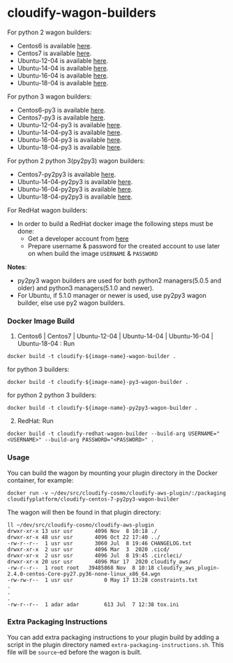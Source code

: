 # cloudify-wagon-builders

  For python 2 wagon builders:
  - Centos6 is available [here](https://hub.docker.com/r/cloudifyplatform/cloudify-centos-6-wagon-builder).
  - Centos7 is available [here](https://hub.docker.com/r/cloudifyplatform/cloudify-centos-7-py2-wagon-builder).
  - Ubuntu-12-04 is available [here](https://hub.docker.com/r/cloudifyplatform/cloudify-ubuntu-12-04-wagon-builder).
  - Ubuntu-14-04 is available [here](https://hub.docker.com/r/cloudifyplatform/cloudify-ubuntu-14-04-py2-wagon-builder).
  - Ubuntu-16-04 is available [here](https://hub.docker.com/r/cloudifyplatform/cloudify-ubuntu-16-04-py2-wagon-builder).
  - Ubuntu-18-04 is available [here](https://hub.docker.com/r/cloudifyplatform/cloudify-ubuntu-18-04-py2-wagon-builder).

  For python 3 wagon builders:
  - Centos6-py3 is available [here](https://hub.docker.com/r/cloudifyplatform/cloudify-centos-6-py3-wagon-builder).
  - Centos7-py3 is available [here](https://hub.docker.com/r/cloudifyplatform/cloudify-centos-7-py3-wagon-builder).
  - Ubuntu-12-04-py3 is available [here](https://hub.docker.com/r/cloudifyplatform/cloudify-ubuntu-12-04-py3-wagon-builder).
  - Ubuntu-14-04-py3 is available [here](https://hub.docker.com/r/cloudifyplatform/cloudify-ubuntu-14-04-py3-wagon-builder).
  - Ubuntu-16-04-py3 is available [here](https://hub.docker.com/r/cloudifyplatform/cloudify-ubuntu-16-04-py3-wagon-builder).
  - Ubuntu-18-04-py3 is available [here](https://hub.docker.com/r/cloudifyplatform/cloudify-ubuntu-18-04-py3-wagon-builder).  

  For python 2 python 3(py2py3) wagon builders:
  - Centos7-py2py3 is available [here](https://hub.docker.com/r/cloudifyplatform/cloudify-centos-7-py2py3-wagon-builder).
  - Ubuntu-14-04-py2py3 is available [here](https://hub.docker.com/r/cloudifyplatform/cloudify-ubuntu-14-04-py2py3-wagon-builder).  
  - Ubuntu-16-04-py2py3 is available [here](https://hub.docker.com/r/cloudifyplatform/cloudify-ubuntu-16-04-py2py3-wagon-builder). 
  - Ubuntu-18-04-py2py3 is available [here](https://hub.docker.com/r/cloudifyplatform/cloudify-ubuntu-18-04-py2py3-wagon-builder).  
  
  For RedHat wagon builders:
   - In order to build a RedHat docker image the following steps must be done:
      - Get a developer account from [here](https://developers.redhat.com/)
      - Prepare username & password for the created account to use later on when build the image `USERNAME` & `PASSWORD`

**Notes**:
 - py2py3 wagon builders are used for both python2 managers(5.0.5 and older) and python3 managers(5.1.0 and newer). 
 - For Ubuntu, if 5.1.0 manager or newer is used, use py2py3 wagon builder, else use py2 wagon builders.
 
### Docker Image Build

1. Centos6 | Centos7 | Ubuntu-12-04 |  Ubuntu-14-04 | Ubuntu-16-04 | Ubuntu-18-04 : Run

```shell
docker build -t cloudify-${image-name}-wagon-builder .
```    

for python 3 builders:
```shell
docker build -t cloudify-${image-name}-py3-wagon-builder .
```    

for python 2 python 3 builders:
```shell
docker build -t cloudify-${image-name}-py2py3-wagon-builder .
```    

2. RedHat: Run

```shell
docker build -t cloudify-redhat-wagon-builder --build-arg USERNAME="<USERNAME>" --build-arg PASSWORD="<PASSWORD>" .
```


### Usage

You can build the wagon by mounting your plugin directory in the Docker container, for example:

```shell
docker run -v ~/dev/src/cloudify-cosmo/cloudify-aws-plugin/:/packaging cloudifyplatform/cloudify-centos-7-py2py3-wagon-builder
```

The wagon will then be found in that plugin directory:

```shell
ll ~/dev/src/cloudify-cosmo/cloudify-aws-plugin
drwxr-xr-x 13 usr usr       4096 Nov  8 10:18 ./
drwxr-xr-x 48 usr usr       4096 Oct 22 17:40 ../
-rw-r--r--  1 usr usr       3060 Jul  8 19:46 CHANGELOG.txt
drwxr-xr-x  2 usr usr       4096 Mar  3  2020 .cicd/
drwxr-xr-x  2 usr usr       4096 Jul  8 19:45 .circleci/
drwxr-xr-x 20 usr usr       4096 Mar 17  2020 cloudify_aws/
-rw-r--r--  1 root root   39485868 Nov  8 10:18 cloudify_aws_plugin-2.4.0-centos-Core-py27.py36-none-linux_x86_64.wgn
-rw-rw-r--  1 usr usr          0 May 17 13:28 constraints.txt
.
.
.
-rw-r--r--  1 adar adar        613 Jul  7 12:38 tox.ini

```

### Extra Packaging Instructions

You can add extra packaging instructions to your plugin build by adding a script in the plugin directory named `extra-packaging-instructions.sh`. This file will be `source`-ed before the wagon is built.
